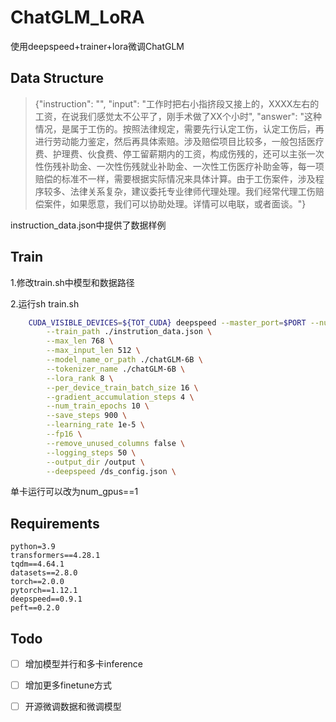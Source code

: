 
# ChatGLM_LoRA

使用deepspeed+trainer+lora微调ChatGLM

## Data Structure

> {"instruction": "", "input": "工作时把右小指挤段又接上的，XXXX左右的工资，在说我们感觉太不公平了，刚手术做了XX个小时", "answer": "这种情况，是属于工伤的。按照法律规定，需要先行认定工伤，认定工伤后，再进行劳动能力鉴定，然后再具体索赔。涉及赔偿项目比较多，一般包括医疗费、护理费、伙食费、停工留薪期内的工资，构成伤残的，还可以主张一次性伤残补助金、一次性伤残就业补助金、一次性工伤医疗补助金等，每一项赔偿的标准不一样，需要根据实际情况来具体计算。由于工伤案件，涉及程序较多、法律关系复杂，建议委托专业律师代理处理。我们经常代理工伤赔偿案件，如果愿意，我们可以协助处理。详情可以电联，或者面谈。"}

instruction_data.json中提供了数据样例

## Train

1.修改train.sh中模型和数据路径

2.运行sh train.sh
```bash
    CUDA_VISIBLE_DEVICES=${TOT_CUDA} deepspeed --master_port=$PORT --num_gpus=3 finetune.py \
        --train_path ./instrution_data.json \
        --max_len 768 \
        --max_input_len 512 \
        --model_name_or_path ./chatGLM-6B \
        --tokenizer_name ./chatGLM-6B \
        --lora_rank 8 \
        --per_device_train_batch_size 16 \
        --gradient_accumulation_steps 4 \
        --num_train_epochs 10 \
        --save_steps 900 \
        --learning_rate 1e-5 \
        --fp16 \
        --remove_unused_columns false \
        --logging_steps 50 \
        --output_dir /output \
        --deepspeed /ds_config.json \
```
单卡运行可以改为num_gpus==1

## Requirements

```
python=3.9
transformers==4.28.1
tqdm==4.64.1
datasets==2.8.0
torch==2.0.0
pytorch==1.12.1
deepspeed==0.9.1
peft==0.2.0 
```

## Todo

- [ ] 增加模型并行和多卡inference

- [ ] 增加更多finetune方式

- [ ] 开源微调数据和微调模型


